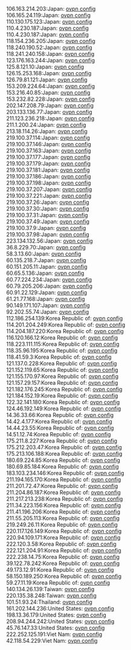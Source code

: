 106.163.214.203:Japan: [ovpn config](vpn/106_163_214_203.ovpn)  
106.165.24.119:Japan: [ovpn config](vpn/106_165_24_119.ovpn)  
110.130.175.123:Japan: [ovpn config](vpn/110_130_175_123.ovpn)  
110.4.230.187:Japan: [ovpn config](vpn/110_4_230_187.ovpn)  
110.4.230.187:Japan: [ovpn config](vpn/110_4_230_187.ovpn)  
118.154.236.205:Japan: [ovpn config](vpn/118_154_236_205.ovpn)  
118.240.190.52:Japan: [ovpn config](vpn/118_240_190_52.ovpn)  
118.241.240.158:Japan: [ovpn config](vpn/118_241_240_158.ovpn)  
123.176.163.244:Japan: [ovpn config](vpn/123_176_163_244.ovpn)  
125.8.121.10:Japan: [ovpn config](vpn/125_8_121_10.ovpn)  
126.15.253.168:Japan: [ovpn config](vpn/126_15_253_168.ovpn)  
126.79.81.121:Japan: [ovpn config](vpn/126_79_81_121.ovpn)  
153.209.224.64:Japan: [ovpn config](vpn/153_209_224_64.ovpn)  
153.216.40.85:Japan: [ovpn config](vpn/153_216_40_85.ovpn)  
153.232.82.228:Japan: [ovpn config](vpn/153_232_82_228.ovpn)  
202.147.208.79:Japan: [ovpn config](vpn/202_147_208_79.ovpn)  
203.133.136.77:Japan: [ovpn config](vpn/203_133_136_77.ovpn)  
211.123.236.218:Japan: [ovpn config](vpn/211_123_236_218.ovpn)  
211.1.200.24:Japan: [ovpn config](vpn/211_1_200_24.ovpn)  
213.18.114.26:Japan: [ovpn config](vpn/213_18_114_26.ovpn)  
219.100.37.114:Japan: [ovpn config](vpn/219_100_37_114.ovpn)  
219.100.37.146:Japan: [ovpn config](vpn/219_100_37_146.ovpn)  
219.100.37.163:Japan: [ovpn config](vpn/219_100_37_163.ovpn)  
219.100.37.177:Japan: [ovpn config](vpn/219_100_37_177.ovpn)  
219.100.37.179:Japan: [ovpn config](vpn/219_100_37_179.ovpn)  
219.100.37.181:Japan: [ovpn config](vpn/219_100_37_181.ovpn)  
219.100.37.186:Japan: [ovpn config](vpn/219_100_37_186.ovpn)  
219.100.37.198:Japan: [ovpn config](vpn/219_100_37_198.ovpn)  
219.100.37.207:Japan: [ovpn config](vpn/219_100_37_207.ovpn)  
219.100.37.221:Japan: [ovpn config](vpn/219_100_37_221.ovpn)  
219.100.37.26:Japan: [ovpn config](vpn/219_100_37_26.ovpn)  
219.100.37.30:Japan: [ovpn config](vpn/219_100_37_30.ovpn)  
219.100.37.31:Japan: [ovpn config](vpn/219_100_37_31.ovpn)  
219.100.37.49:Japan: [ovpn config](vpn/219_100_37_49.ovpn)  
219.100.37.9:Japan: [ovpn config](vpn/219_100_37_9.ovpn)  
219.100.37.98:Japan: [ovpn config](vpn/219_100_37_98.ovpn)  
223.134.132.56:Japan: [ovpn config](vpn/223_134_132_56.ovpn)  
36.8.229.70:Japan: [ovpn config](vpn/36_8_229_70.ovpn)  
58.3.13.60:Japan: [ovpn config](vpn/58_3_13_60.ovpn)  
60.135.218.7:Japan: [ovpn config](vpn/60_135_218_7.ovpn)  
60.151.205.11:Japan: [ovpn config](vpn/60_151_205_11.ovpn)  
60.65.5.136:Japan: [ovpn config](vpn/60_65_5_136.ovpn)  
60.77.224.234:Japan: [ovpn config](vpn/60_77_224_234.ovpn)  
60.79.205.206:Japan: [ovpn config](vpn/60_79_205_206.ovpn)  
60.91.22.129:Japan: [ovpn config](vpn/60_91_22_129.ovpn)  
61.21.77.168:Japan: [ovpn config](vpn/61_21_77_168.ovpn)  
90.149.171.107:Japan: [ovpn config](vpn/90_149_171_107.ovpn)  
92.202.55.74:Japan: [ovpn config](vpn/92_202_55_74.ovpn)  
112.186.254.139:Korea Republic of: [ovpn config](vpn/112_186_254_139.ovpn)  
114.201.204.249:Korea Republic of: [ovpn config](vpn/114_201_204_249.ovpn)  
114.204.187.220:Korea Republic of: [ovpn config](vpn/114_204_187_220.ovpn)  
116.120.166.12:Korea Republic of: [ovpn config](vpn/116_120_166_12.ovpn)  
118.223.111.115:Korea Republic of: [ovpn config](vpn/118_223_111_115.ovpn)  
118.35.96.195:Korea Republic of: [ovpn config](vpn/118_35_96_195.ovpn)  
118.41.59.3:Korea Republic of: [ovpn config](vpn/118_41_59_3.ovpn)  
121.137.0.228:Korea Republic of: [ovpn config](vpn/121_137_0_228.ovpn)  
121.152.119.65:Korea Republic of: [ovpn config](vpn/121_152_119_65.ovpn)  
121.155.170.97:Korea Republic of: [ovpn config](vpn/121_155_170_97.ovpn)  
121.157.29.157:Korea Republic of: [ovpn config](vpn/121_157_29_157.ovpn)  
121.182.176.245:Korea Republic of: [ovpn config](vpn/121_182_176_245.ovpn)  
121.184.152.19:Korea Republic of: [ovpn config](vpn/121_184_152_19.ovpn)  
122.32.141.180:Korea Republic of: [ovpn config](vpn/122_32_141_180.ovpn)  
124.46.192.149:Korea Republic of: [ovpn config](vpn/124_46_192_149.ovpn)  
14.36.33.66:Korea Republic of: [ovpn config](vpn/14_36_33_66.ovpn)  
14.42.4.177:Korea Republic of: [ovpn config](vpn/14_42_4_177.ovpn)  
14.44.23.55:Korea Republic of: [ovpn config](vpn/14_44_23_55.ovpn)  
14.51.12.74:Korea Republic of: [ovpn config](vpn/14_51_12_74.ovpn)  
175.211.8.227:Korea Republic of: [ovpn config](vpn/175_211_8_227.ovpn)  
175.212.203.47:Korea Republic of: [ovpn config](vpn/175_212_203_47.ovpn)  
175.213.106.188:Korea Republic of: [ovpn config](vpn/175_213_106_188.ovpn)  
180.69.224.85:Korea Republic of: [ovpn config](vpn/180_69_224_85.ovpn)  
180.69.85.184:Korea Republic of: [ovpn config](vpn/180_69_85_184.ovpn)  
183.103.234.146:Korea Republic of: [ovpn config](vpn/183_103_234_146.ovpn)  
211.194.165.170:Korea Republic of: [ovpn config](vpn/211_194_165_170.ovpn)  
211.201.72.47:Korea Republic of: [ovpn config](vpn/211_201_72_47.ovpn)  
211.204.86.187:Korea Republic of: [ovpn config](vpn/211_204_86_187.ovpn)  
211.217.213.238:Korea Republic of: [ovpn config](vpn/211_217_213_238.ovpn)  
211.34.223.156:Korea Republic of: [ovpn config](vpn/211_34_223_156.ovpn)  
211.41.196.206:Korea Republic of: [ovpn config](vpn/211_41_196_206.ovpn)  
211.55.205.113:Korea Republic of: [ovpn config](vpn/211_55_205_113.ovpn)  
219.249.26.11:Korea Republic of: [ovpn config](vpn/219_249_26_11.ovpn)  
220.117.126.149:Korea Republic of: [ovpn config](vpn/220_117_126_149.ovpn)  
220.94.109.171:Korea Republic of: [ovpn config](vpn/220_94_109_171.ovpn)  
222.120.3.58:Korea Republic of: [ovpn config](vpn/222_120_3_58.ovpn)  
222.121.204.91:Korea Republic of: [ovpn config](vpn/222_121_204_91.ovpn)  
222.238.14.75:Korea Republic of: [ovpn config](vpn/222_238_14_75.ovpn)  
39.122.78.242:Korea Republic of: [ovpn config](vpn/39_122_78_242.ovpn)  
49.173.12.91:Korea Republic of: [ovpn config](vpn/49_173_12_91.ovpn)  
58.150.189.250:Korea Republic of: [ovpn config](vpn/58_150_189_250.ovpn)  
59.27.11.19:Korea Republic of: [ovpn config](vpn/59_27_11_19.ovpn)  
140.134.26.139:Taiwan: [ovpn config](vpn/140_134_26_139.ovpn)  
220.135.38.248:Taiwan: [ovpn config](vpn/220_135_38_248.ovpn)  
101.51.93.24:Thailand: [ovpn config](vpn/101_51_93_24.ovpn)  
161.202.144.236:United States: [ovpn config](vpn/161_202_144_236.ovpn)  
198.13.36.179:United States: [ovpn config](vpn/198_13_36_179.ovpn)  
208.94.244.242:United States: [ovpn config](vpn/208_94_244_242.ovpn)  
45.76.147.33:United States: [ovpn config](vpn/45_76_147_33.ovpn)  
222.252.125.191:Viet Nam: [ovpn config](vpn/222_252_125_191.ovpn)  
42.118.54.229:Viet Nam: [ovpn config](vpn/42_118_54_229.ovpn)  
